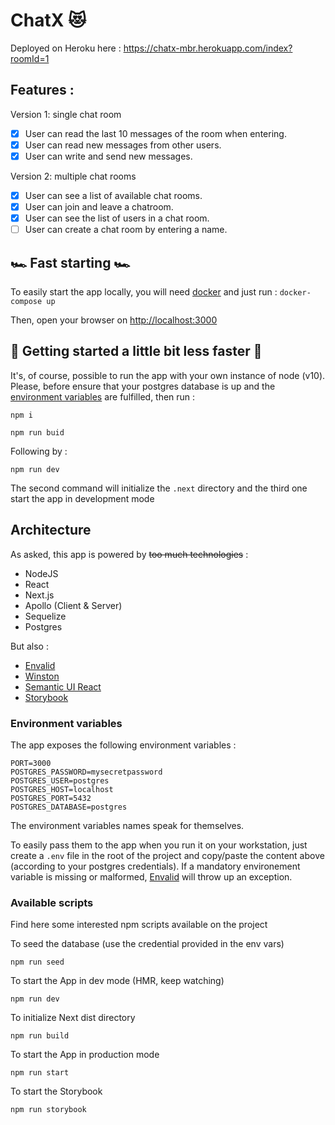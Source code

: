 # ChatX 😻

Deployed on Heroku here :
<https://chatx-mbr.herokuapp.com/index?roomId=1>

## Features :

Version 1: single chat room

- [x] User can read the last 10 messages of the room when entering.
- [x] User can read new messages from other users.
- [x] User can write and send new messages.

Version 2: multiple chat rooms

- [x] User can see a list of available chat rooms.
- [x] User can join and leave a chatroom.
- [x] User can see the list of users in a chat room.
- [ ] User can create a chat room by entering a name.

## ️️🏎️ Fast starting 🏎️

To easily start the app locally, you will need [docker](https://docs.docker.com/v17.12/install/) and just run :
`docker-compose up`

Then, open your browser on <http://localhost:3000>

## ️🚗 Getting started a little bit less faster 🚗

It's, of course, possible to run the app with your own instance of node (v10). Please, before ensure that your postgres database is up and the [environment variables](#environment-variables) are fulfilled, then run :

```
npm i
```

```
npm run buid
```

Following by :

```
npm run dev
```

The second command will initialize the `.next` directory and the third one start the app in development mode

## Architecture

As asked, this app is powered by ~~too much technologies~~ :

- NodeJS
- React
- Next.js
- Apollo (Client & Server)
- Sequelize
- Postgres

But also :

- [Envalid](https://github.com/af/envalid)
- [Winston](https://github.com/winstonjs/winston)
- [Semantic UI React](https://react.semantic-ui.com/)
- [Storybook](https://storybook.js.org)

### Environment variables

The app exposes the following environment variables :

```
PORT=3000
POSTGRES_PASSWORD=mysecretpassword
POSTGRES_USER=postgres
POSTGRES_HOST=localhost
POSTGRES_PORT=5432
POSTGRES_DATABASE=postgres
```

The environment variables names speak for themselves.

To easily pass them to the app when you run it on your workstation, just create a `.env` file in the root of the project and copy/paste the content above (according to your postgres credentials). If a mandatory environement variable is missing or malformed, [Envalid](https://github.com/af/envalid) will throw up an exception.

### Available scripts

Find here some interested npm scripts available on the project

To seed the database (use the credential provided in the env vars)

```
npm run seed
```

To start the App in dev mode (HMR, keep watching)

```
npm run dev
```

To initialize Next dist directory

```
npm run build
```

To start the App in production mode

```
npm run start
```

To start the Storybook

```
npm run storybook
```
